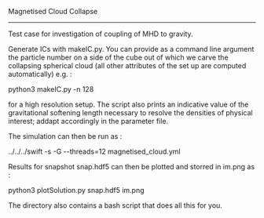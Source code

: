 Magnetised Cloud Collapse

---------------------------------------------------------------------

Test case for investigation of coupling of MHD to gravity.

Generate ICs with makeIC.py. You can provide as a command line
argument the particle number on a side of the cube out of which
we carve the collapsing spherical cloud (all other attributes
of the set up are computed automatically) e.g. :

python3 makeIC.py -n 128 

for a high resolution setup. The script also prints an
indicative value of the gravitational softening length necessary to
resolve the densities of physical interest; addapt accordingly in
the parameter file.

The simulation can then be run as :

../../../swift -s -G --threads=12 magnetised_cloud.yml

Results for snapshot snap.hdf5 can then be plotted and storred in
im.png as :

python3 plotSolution.py snap.hdf5 im.png

The directory also contains a bash script that does all this for you.
